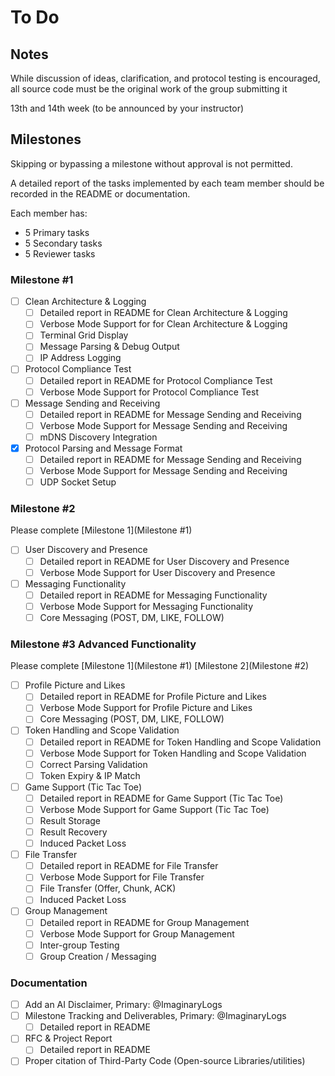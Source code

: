 
# To Do

## Notes

While discussion of ideas, clarification, and protocol testing is encouraged, all source code must be the original work of the group submitting it

13th and 14th week (to be announced by your instructor)

## Milestones

Skipping or bypassing a milestone without approval is not permitted.

A detailed report of the tasks implemented by each team member should be recorded in the README or documentation.

Each member has:

- 5 Primary tasks
- 5 Secondary tasks
- 5 Reviewer tasks

### Milestone #1

- [ ] Clean Architecture & Logging
  - [ ] Detailed report in README for Clean Architecture & Logging
  - [ ] Verbose Mode Support for for Clean Architecture & Logging
  - [ ] Terminal Grid Display
  - [ ] Message Parsing & Debug Output
  - [ ] IP Address Logging
- [ ] Protocol Compliance Test
  - [ ] Detailed report in README for Protocol Compliance Test
  - [ ] Verbose Mode Support for Protocol Compliance Test
- [ ] Message Sending and Receiving
  - [ ] Detailed report in README for Message Sending and Receiving
  - [ ] Verbose Mode Support for Message Sending and Receiving
  - [ ] mDNS Discovery Integration
- [x] Protocol Parsing and Message Format
  - [ ] Detailed report in README for Message Sending and Receiving
  - [ ] Verbose Mode Support for Message Sending and Receiving
  - [ ] UDP Socket Setup

### Milestone #2

Please complete [Milestone 1](Milestone #1)

- [ ] User Discovery and Presence
  - [ ] Detailed report in README for User Discovery and Presence
  - [ ] Verbose Mode Support for User Discovery and Presence
- [ ] Messaging Functionality
  - [ ] Detailed report in README for Messaging Functionality
  - [ ] Verbose Mode Support for Messaging Functionality
  - [ ] Core Messaging (POST, DM, LIKE, FOLLOW)

### Milestone #3 Advanced Functionality

Please complete [Milestone 1](Milestone #1) [Milestone 2](Milestone #2)

- [ ] Profile Picture and Likes
  - [ ] Detailed report in README for Profile Picture and Likes
  - [ ] Verbose Mode Support for Profile Picture and Likes
  - [ ] Core Messaging (POST, DM, LIKE, FOLLOW)
- [ ] Token Handling and Scope Validation
  - [ ] Detailed report in README for Token Handling and Scope Validation
  - [ ] Verbose Mode Support for Token Handling and Scope Validation
  - [ ] Correct Parsing Validation
  - [ ] Token Expiry & IP Match
- [ ] Game Support (Tic Tac Toe)
  - [ ] Detailed report in README for Game Support (Tic Tac Toe)
  - [ ] Verbose Mode Support for Game Support (Tic Tac Toe)
  - [ ] Result Storage
  - [ ] Result Recovery
  - [ ] Induced Packet Loss
- [ ] File Transfer
  - [ ] Detailed report in README for File Transfer
  - [ ] Verbose Mode Support for File Transfer
  - [ ] File Transfer (Offer, Chunk, ACK)
  - [ ] Induced Packet Loss
- [ ] Group Management
  - [ ] Detailed report in README for Group Management
  - [ ] Verbose Mode Support for Group Management
  - [ ] Inter-group Testing
  - [ ] Group Creation / Messaging

### Documentation

- [ ] Add an AI Disclaimer, Primary: @ImaginaryLogs
- [ ] Milestone Tracking and Deliverables, Primary: @ImaginaryLogs
  - [ ] Detailed report in README
- [ ] RFC & Project Report
  - [ ] Detailed report in README
- [ ] Proper citation of Third-Party Code (Open-source Libraries/utilities)
